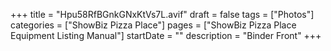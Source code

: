 +++
title = "Hpu58RfBGnkGNxKtVs7L.avif"
draft = false
tags = ["Photos"]
categories = ["ShowBiz Pizza Place"]
pages = ["ShowBiz Pizza Place Equipment Listing Manual"]
startDate = ""
description = "Binder Front"
+++
